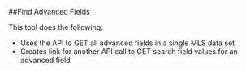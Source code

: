 ##Find Advanced Fields

This tool does the following:

* Uses the API to GET all advanced fields in a single MLS data set
* Creates link for another API call to GET search field values for an advanced field
